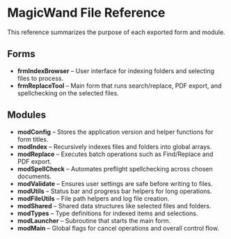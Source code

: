 # MagicWand File Reference

This reference summarizes the purpose of each exported form and module.

## Forms
- **frmIndexBrowser** – User interface for indexing folders and selecting files to process.
- **frmReplaceTool** – Main form that runs search/replace, PDF export, and spellchecking on the selected files.

## Modules
- **modConfig** – Stores the application version and helper functions for form titles.
- **modIndex** – Recursively indexes files and folders into global arrays.
- **modReplace** – Executes batch operations such as Find/Replace and PDF export.
- **modSpellCheck** – Automates preflight spellchecking across chosen documents.
- **modValidate** – Ensures user settings are safe before writing to files.
- **modUtils** – Status bar and progress bar helpers for long operations.
- **modFileUtils** – File path helpers and log file creation.
- **modShared** – Shared data structures like selected files and folders.
- **modTypes** – Type definitions for indexed items and selections.
- **modLauncher** – Subroutine that starts the main form.
- **modMain** – Global flags for cancel operations and overall control flow.

